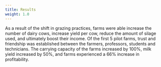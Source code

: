 ```yaml
---
title: Results
weight: 1.0
---
```

As a result of the shift in grazing practices, farms were able increase the number of dairy cows, increase yield per cow, reduce the amount of silage used, and ultimately boost their income. Of the first 5 pilot farms, trust and friendship was established between the farmers, professors, students and technicians. The carrying capacity of the farms increased by 100%, milk yield increased by 50%, and farms experienced a 66% increase in profitability.
